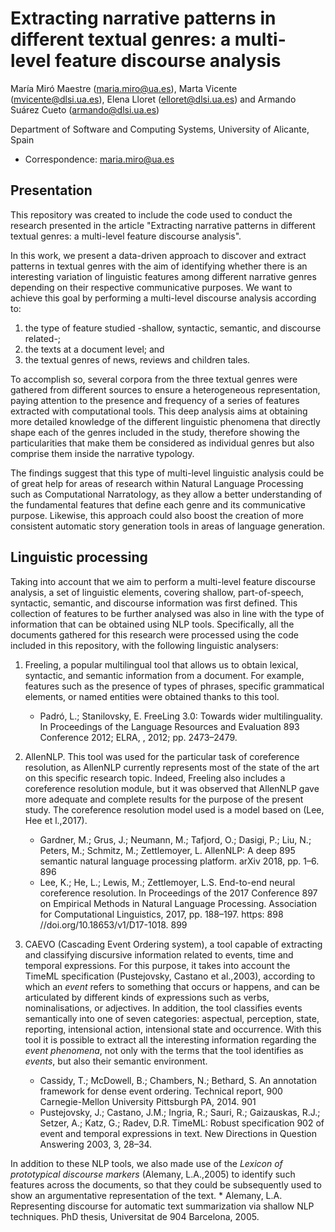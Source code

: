 # Extracting narrative patterns in different textual genres: a multi-level feature discourse analysis

María Miró Maestre (maria.miro@ua.es), Marta Vicente (mvicente@dlsi.ua.es), Elena Lloret (elloret@dlsi.ua.es) and Armando Suárez Cueto (armando@dlsi.ua.es)

Department of Software and Computing Systems, University of Alicante, Spain

* Correspondence: maria.miro@ua.es
## Presentation

This repository was created to include the code used to conduct the research presented in the article "Extracting narrative patterns in different textual genres: a multi-level feature discourse analysis".

In this work, we present a data-driven approach to discover and extract patterns in textual genres with the aim of identifying whether there is an interesting variation of linguistic features among different narrative genres depending on their respective communicative purposes. 
We want to achieve this goal by performing a multi-level discourse analysis according to: 
1) the type of feature studied -shallow, syntactic, semantic, and discourse related-; 
2) the texts at a document level; and 
3) the textual genres of news, reviews and children tales. 

To accomplish so, several corpora from the three textual genres were gathered from different sources to ensure a heterogeneous representation, paying attention to the presence and frequency of a series of features extracted with computational tools. This deep analysis aims at obtaining more detailed knowledge of the different linguistic phenomena that directly shape each of the genres included in the study, therefore showing the particularities that make them be considered as individual genres but also comprise them inside the narrative typology. 

The findings suggest that this type of multi-level linguistic analysis could be of great help for areas of research within Natural Language Processing such as Computational Narratology, as they allow a better understanding of the fundamental features that define each genre and its communicative purpose. Likewise, this approach could also boost the creation of more consistent automatic story generation tools in areas of language generation.

## Linguistic processing

Taking into account that we aim to perform a multi-level feature discourse analysis, a set of linguistic elements, 
covering shallow, part-of-speech, syntactic, semantic, and discourse information was first defined. 
This collection of features to be further analysed was also in line with the type of information that can be obtained
using NLP tools. Specifically, all the 
documents gathered for this research were processed using the code included in this repository, 
with the following linguistic analysers: 

1) Freeling, a popular multilingual tool that allows us to obtain lexical, syntactic, and semantic
information from a document. For example, features such as the presence of types of phrases, specific grammatical 
elements, or named entities were obtained thanks to this tool.
   * Padró, L.; Stanilovsky, E. FreeLing 3.0: Towards wider multilinguality. In Proceedings of the Language Resources and Evaluation 893
   Conference 2012; ELRA, , 2012; pp. 2473–2479.  


2) AllenNLP. This tool was used for the particular task of coreference resolution, as
AllenNLP currently represents most of the state of the art on this specific research topic. Indeed, Freeling also 
includes a coreference resolution module, but it was observed that AllenNLP gave more adequate and complete results 
for the purpose of the present study. The coreference resolution model used is a model based on (Lee, Hee et l.,2017).
 
   * Gardner, M.; Grus, J.; Neumann, M.; Tafjord, O.; Dasigi, P.; Liu, N.; Peters, M.; Schmitz, M.; Zettlemoyer, L. AllenNLP: A deep 895
   semantic natural language processing platform. arXiv 2018, pp. 1–6. 896
   * Lee, K.; He, L.; Lewis, M.; Zettlemoyer, L.S. End-to-end neural coreference resolution. In Proceedings of the 2017 Conference 897
   on Empirical Methods in Natural Language Processing. Association for Computational Linguistics, 2017, pp. 188–197. https: 898
   //doi.org/10.18653/v1/D17-1018. 899


3) CAEVO (Cascading Event Ordering system), a tool capable of extracting and 
classifying discursive information related to events, time and temporal expressions. For this purpose, it takes 
into account the TimeML specification (Pustejovsky, Castano et al.,2003), according to which an *event* refers
to something that occurs or happens, and can be articulated by different kinds of expressions such as verbs,
nominalisations, or adjectives. In addition, the tool classifies events semantically into one of seven categories: 
aspectual, perception, state, reporting, intensional action, intensional state and occurrence. With this tool it is
possible to extract all the interesting information regarding the *event phenomena*, not only with the terms 
that the tool identifies as *events*, but also their semantic environment. 

   * Cassidy, T.; McDowell, B.; Chambers, N.; Bethard, S. An annotation framework for dense event ordering. Technical report, 900
   Carnegie-Mellon University Pittsburgh PA, 2014. 901
   * Pustejovsky, J.; Castano, J.M.; Ingria, R.; Sauri, R.; Gaizauskas, R.J.; Setzer, A.; Katz, G.; Radev, D.R. TimeML: Robust specification 902
   of event and temporal expressions in text. New Directions in Question Answering 2003, 3, 28–34.

In addition to these NLP tools, we also made use of the *Lexicon of prototypical discourse markers* (Alemany, L.A.,2005) to identify 
such features across the documents, so that they could be subsequently 
used to show an argumentative representation of the text.
    * Alemany, L.A. Representing discourse for automatic text summarization via shallow NLP techniques. PhD thesis, Universitat de 904
Barcelona, 2005.